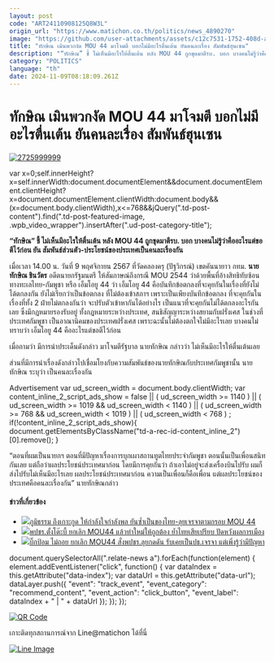 ```yaml
---
layout: post
code: "ART24110908125Q8W3L"
origin_url: "https://www.matichon.co.th/politics/news_4890270"
image: "https://github.com/user-attachments/assets/c12c7531-1752-408d-ac50-909e986c6a9e"
title: "ทักษิณ เมินพวกงัด MOU 44 มาโจมตี บอกไม่มีอะไรตื่นเต้น ยันคนละเรื่อง สัมพันธ์ฮุนเซน"
description: "“ทักษิณ” ชี้ ไม่เห็นมีอะไรให้ตื่นเต้น หลัง MOU 44 ถูกขุดมาตีรบ. บอก บางคนไม่รู้ว่าคืออะไรแต่ขอตีไว้ก่อน ยัน สัมพันธ์ส่วนตัว-ประโยชน์ของประเทศเป็นคนละเรื่องกัน"
category: "POLITICS"
language: "th"
date: 2024-11-09T08:18:09.261Z
---
```


# ทักษิณ เมินพวกงัด MOU 44 มาโจมตี บอกไม่มีอะไรตื่นเต้น ยันคนละเรื่อง สัมพันธ์ฮุนเซน

[![](https://www.matichon.co.th/wp-content/uploads/2024/11/2725999999.jpg "2725999999")](https://www.matichon.co.th/wp-content/uploads/2024/11/2725999999.jpg)

var x=0;self.innerHeight?x=self.innerWidth:document.documentElement&&document.documentElement.clientHeight?x=document.documentElement.clientWidth:document.body&&(x=document.body.clientWidth),x<=768&&jQuery(".td-post-content").find(".td-post-featured-image, .wpb\_video\_wrapper").insertAfter(".ud-post-category-title");

**“ทักษิณ” ชี้ ไม่เห็นมีอะไรให้ตื่นเต้น หลัง MOU 44 ถูกขุดมาตีรบ. บอก บางคนไม่รู้ว่าคืออะไรแต่ขอตีไว้ก่อน ยัน สัมพันธ์ส่วนตัว-ประโยชน์ของประเทศเป็นคนละเรื่องกัน**

เมื่อเวลา 14.00 น. วันที่ 9 พฤศจิกายน 2567 ที่วัดคลองครุ (ปัฐวิกรณ์) เขตคันนายาว กทม. **นายทักษิณ ชินวัตร** อดีตนายกรัฐมนตรี ให้สัมภาษณ์ถึงกรณี MOU 2544 ว่าด้วยพื้นที่อ้างสิทธิทับซ้อนทางทะเลไทย-กัมพูชา หรือ เอ็มโอยู 44 ว่า เอ็มโอยู 44 คือบันทึกข้อตกลงที่จะคุยกันในเรื่องที่ยังไม่ได้ตกลงกัน ยังไม่เรียกว่าเป็นข้อตกลง ที่ไม่ต้องเข้าสภาฯ เพราะเป็นเพียงบันทึกข้อตกลง ที่จะคุยกันในเรื่องที่ทั้ง 2 ฝ่ายไม่ตกลงกันว่า จะปรับตัวเข้าหากันได้อย่างไร เป็นแนวที่จะคุยกันไม่ได้ตกลงอะไรกันเลย ซึ่งมีกฎหมายรองรับอยู่ ทั้งกฎหมายระหว่างประเทศ, สนธิสัญญาระหว่างสยามกับฝรั่งเศส ในช่วงที่ประเทศกัมพูชา เป็นอาณานิคมของประเทศฝรั่งเศส เพราะฉะนั้นไม่ต้องตกใจไม่มีอะไรเลย บางคนไม่ทราบว่า เอ็มโอยู 44 คืออะไรแต่ขอตีไว้ก่อน

เมื่อถามว่า มีการนำประเด็นดังกล่าว มาโจมตีรัฐบาล นายทักษิณ กล่าวว่า ไม่เห็นมีอะไรให้ตื่นเต้นเลย

ส่วนที่มีการนำเรื่องดังกล่าวไปเชื่อมโยงกับความสัมพันธ์ของนายทักษิณกับประเทศกัมพูชานั้น นายทักษิณ ระบุว่า เป็นคนละเรื่องกัน

Advertisement var ud\_screen\_width = document.body.clientWidth; var content\_inline\_2\_script\_ads\_show = false || ( ud\_screen\_width >= 1140 ) || ( ud\_screen\_width >= 1019 && ud\_screen\_width < 1140 ) || ( ud\_screen\_width >= 768 && ud\_screen\_width < 1019 ) || ( ud\_screen\_width < 768 ) ; if(!content\_inline\_2\_script\_ads\_show){ document.getElementsByClassName("td-a-rec-id-content\_inline\_2")\[0\].remove(); }

“ตอนที่ผมเป็นนายกฯ ตอนที่มีปัญหาเรื่องการบุกเผาสถานทูตไทยประจำกัมพูชา ตอนนั้นเป็นเพื่อนสนิทกันเลย แต่ถือว่าผลประโยชน์ประเทศมาก่อน โดยมีการคุยกันว่า ถ้าเอาไม่อยู่จะส่งเครื่องบินไปรับ ผมก็ส่งไปรับไม่เห็นมีอะไรเลย ผลประโยชน์ประเทศมาก่อน ความเป็นเพื่อนก็คือเพื่อน แต่ผลประโยชน์ของประเทศคือคนละเรื่องกัน” นายทักษิณกล่าว

#### ข่าวที่เกี่ยวข้อง

*   [![](https://www.matichon.co.th/wp-content/uploads/2024/11/IMG999.jpg)ภูมิธรรม ถึงเกาะกูด ให้กำลังใจกำลังพล ยันซ้ำเป็นของไทย-ลุยเจรจาตามกรอบ MOU 44](https://www.matichon.co.th/politics/news_4890056)
*   [![](https://www.matichon.co.th/wp-content/uploads/2024/11/4625402.jpg)พปชร.ตั้งโต๊ะบี้ ยกเลิก MOU44 แล้วทำใหม่ให้ถูกต้อง ย้ำไทยเสียเปรียบ ปัดหวังผลการเมือง](https://www.matichon.co.th/politics/news_4888420)
*   [![](https://www.matichon.co.th/wp-content/uploads/2024/11/11692455.jpg)บิ๊กป้อม ไม่ถอย ยกเลิก MOU44 สั่งพปชร.ลุยกดดัน รับเคยเป็นปธ.เจรจา แต่เพิ่งรู้ว่ามีปัญหา](https://www.matichon.co.th/politics/news_4886870)

document.querySelectorAll(".relate-news a").forEach(function(element) { element.addEventListener("click", function() { var dataIndex = this.getAttribute("data-index"); var dataUrl = this.getAttribute("data-url"); dataLayer.push({ "event": "track\_event", "event\_category": "recommend\_content", "event\_action": "click\_button", "event\_label": dataIndex + " | " + dataUrl }); }); });

[![QR Code](https://www.matichon.co.th/wp-content/uploads/2023/07/wob1371z.jpg)](https://lin.ee/ht0nDxX)

เกาะติดทุกสถานการณ์จาก Line@matichon ได้ที่นี่

[![Line Image](https://www.matichon.co.th/wp-content/uploads/2023/07/th.png)](https://lin.ee/ht0nDxX)